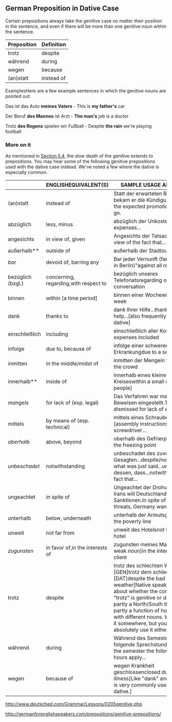 ## German Preposition in Dative Case

Certain prepositions always take the genitive case no matter their position in the sentence, and even if there will be more than one genitive noun within the sentence.

| Preposition | Definition |
| ----------- | ---------- |
| trotz       | despite    |
| während     | during     |
| wegen       | because    |
| (an)statt   | instead of |



ExamplesHere are a few example sentences in which the genitive nouns are pointed out:

Das ist das Auto **meines Vaters** - This is **my father's** car

Der Beruf **des Mannes** ist Arzt - **The man's** job is a doctor

Trotz **des Regens** spielen wir Fußball - Despite **the rain** we're playing football

### More on it

As mentioned in [Section II.4](http://germanforenglishspeakers.com/nouns/more-on-the-genitive-case/), the slow death of the genitive extends to prepositions. You may hear some of the following genitive prepositions used with the dative case instead. We've noted a few where the dative is especially common.

|                   | **ENGLISHEQUIVALENT(S)**              | **SAMPLE USAGE AND NOTES**               |
| ----------------- | ------------------------------------- | ---------------------------------------- |
| (an)statt         | instead of                            | Statt der erwarteten Beförderung bekam er die Kündigung.Instead of the expected promotion, he was let go. |
| abzüglich         | less, minus                           | abzüglich der Unkosten...after expenses... |
| angesichts        | in view of, given                     | Angesichts der Tatsache, dass…In view of the fact that… |
| außerhalb**       | outside of                            | außerhalb der Stadtoutside the city      |
| *bar*             | devoid of, barring any                | Bar jeder Vernunft (famous cabaret in Berlin)"against all reason" |
| bezüglich (bzgl.) | concerning, regarding,with respect to | bezüglich unseres Telefonatsregarding our phone conversation |
| binnen            | within [a time period]                | binnen einer Wochewithin a/one week      |
| dank              | thanks to                             | dank Ihrer Hilfe...thanks to your help...[also frequently used in the dative] |
| einschließlich    | including                             | einschließlich aller Kostenall expenses included |
| infolge           | due to, because of                    | infolge einer schweren Erkrankungdue to a serious illness |
| inmitten          | in the middle/midst of                | inmitten der Mengein the middle of the crowd |
| innerhalb**       | inside of                             | innerhalb eines kleinen Kreiseswithin a small circle [of people] |
| *mangels*         | for lack of (esp. legal)              | Das Verfahren war mangels Beweisen eingestellt.The case was dismissed for lack of evidence. |
| mittels           | by means of (esp. technical)          | mittels eines Schraubenziehers...[assembly instructions]using a screwdriver... |
| *oberhalb*        | above, beyond                         | oberhalb des Gefrierpunktesabove the freezing point |
| *unbeschadet*     | notwithstanding                       | unbeschadet des zuvor Gesagten...despite/notwithstanding what was just said...unbeschadet dessen, dass...notwithstanding the fact that... |
| ungeachtet        | in spite of                           | Ungeachtet der Drohungen des Irans will Deutschland Sanktionen.In spite of Iran's threats, Germany wants sanctions. |
| unterhalb         | below, underneath                     | unterhalb der Armutsgrenzebelow the poverty line |
| unweit            | not far from                          | unweit des Hotelsnot far from the hotel  |
| *zugunsten*       | in favor of,in the interests of       | zugunsten meines Mandanten[note weak noun]in the interest of my client |
| trotz             | despite                               | trotz des schlechten Wetters [GEN]trotz dem schlechten Wetter [DAT]despite the bad weather[Native speakers disagree about whether the correct usage of "trotz" is genitive or dative. This is partly a North/South thing and partly a function of how it sounds with different nouns. We had to put it somewhere, but you can absolutely use it either way.] |
| während           | during                                | Während des Semesters gelten folgende Sprechstunden...During the semester the following office hours apply... |
| wegen             | because of                            | wegen Krankheit geschlossenclosed due to illness[Like "dank" and "trotz" this is very commonly used in the dative.] |





http://www.deutsched.com/Grammar/Lessons/0205genitive.php

http://germanforenglishspeakers.com/prepositions/genitive-prepositions/